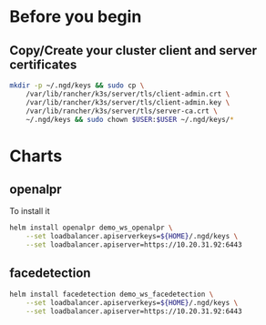 # Before you begin

## Copy/Create your cluster client and server certificates

```bash
mkdir -p ~/.ngd/keys && sudo cp \
    /var/lib/rancher/k3s/server/tls/client-admin.crt \
    /var/lib/rancher/k3s/server/tls/client-admin.key \
    /var/lib/rancher/k3s/server/tls/server-ca.crt \
    ~/.ngd/keys && sudo chown $USER:$USER ~/.ngd/keys/*
```

# Charts

## openalpr

To install it

```bash
helm install openalpr demo_ws_openalpr \
    --set loadbalancer.apiserverkeys=${HOME}/.ngd/keys \
    --set loadbalancer.apiserver=https://10.20.31.92:6443
```

## facedetection

```bash
helm install facedetection demo_ws_facedetection \
    --set loadbalancer.apiserverkeys=${HOME}/.ngd/keys \
    --set loadbalancer.apiserver=https://10.20.31.92:6443
```
